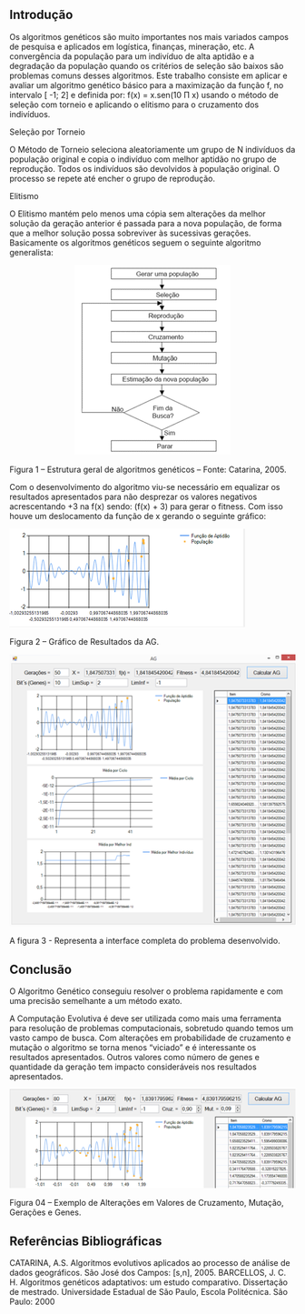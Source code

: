 
## Introdução

Os algoritmos genéticos são muito importantes nos mais variados campos de pesquisa e aplicados em logística, finanças, mineração, etc. A convergência da população para um indivíduo de alta aptidão e a degradação da população quando os critérios de seleção são baixos são problemas comuns desses algoritmos.
Este trabalho consiste em aplicar e avaliar um algoritmo genético básico para a maximização da função f, no intervalo [ -1; 2] e definida por: f(x) = x.sen(10 Π x) usando o método de seleção com torneio e aplicando o elitismo para o cruzamento dos indivíduos.

Seleção por Torneio

O Método de Torneio seleciona aleatoriamente um grupo de N indivíduos da população original e copia o indivíduo com melhor aptidão no grupo de reprodução. Todos os indivíduos são devolvidos à população original. O processo se repete até encher o grupo de reprodução. 

Elitismo

O Elitismo mantém pelo menos uma cópia sem alterações da melhor solução da geração anterior é passada para a nova população, de forma que a melhor solução possa sobreviver às sucessivas gerações.
Basicamente os algoritmos genéticos seguem o seguinte algoritmo generalista:

<p align="center">
<img src=https://github.com/geraldoaax/AlgoritmoGenetico-MaxFunction/blob/main/AG/img/estrutura_ag.png/>
</p>
Figura 1 – Estrutura geral de algoritmos genéticos – Fonte: Catarina, 2005.

Com o desenvolvimento do algoritmo viu-se necessário em equalizar os resultados apresentados para não desprezar os valores negativos acrescentando +3 na f(x) sendo: (f(x) + 3) para gerar o fitness. Com isso houve um deslocamento da função de x gerando o seguinte gráfico:
 
![alt text](https://github.com/geraldoaax/AlgoritmoGenetico-MaxFunction/blob/main/AG/img/resultado.png?raw=true)

Figura 2 – Gráfico de Resultados da AG.

![alt text](https://github.com/geraldoaax/AlgoritmoGenetico-MaxFunction/blob/main/AG/img/interface.png?raw=true)
 
A figura 3 - Representa a interface completa do problema desenvolvido.

## Conclusão

O Algoritmo Genético conseguiu resolver o problema rapidamente e com uma precisão semelhante a um método exato.

A Computação Evolutiva é deve ser utilizada como mais uma ferramenta para resolução de problemas computacionais, sobretudo quando temos um vasto campo de busca.
Com alterações em probabilidade de cruzamento e mutação o algoritmo se torna menos “viciado” e é interessante os resultados apresentados. Outros valores como número de genes e quantidade da geração tem impacto consideráveis nos resultados apresentados.

![alt text](https://github.com/geraldoaax/AlgoritmoGenetico-MaxFunction/blob/main/AG/img/alteracoes_valores.png?raw=true)
 
Figura 04 – Exemplo de Alterações em Valores de Cruzamento, Mutação, Gerações e Genes.

## Referências Bibliográficas

CATARINA, A.S. Algoritmos evolutivos aplicados ao processo de análise de dados geográficos. São José dos Campos: [s,n], 2005.
BARCELLOS, J. C. H.  Algoritmos genéticos adaptativos: um estudo comparativo. Dissertação de mestrado. Universidade Estadual de São Paulo, Escola Politécnica. São Paulo: 2000


